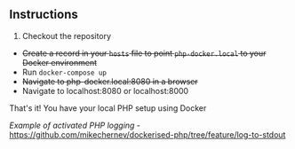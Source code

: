 ## Instructions
1. Checkout the repository
* ~~Create a record in your `hosts` file to point `php-docker.local` to your Docker environment~~
* Run `docker-compose up`
* ~~Navigate to php-docker.local:8080 in a browser~~
* Navigate to localhost:8080 or localhost:8000

That's it! You have your local PHP setup using Docker

*Example of activated PHP logging* - https://github.com/mikechernev/dockerised-php/tree/feature/log-to-stdout
